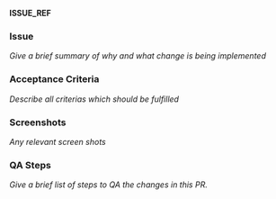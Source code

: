 __ISSUE_REF__

### Issue

_Give a brief summary of why  and what change is being implemented_

### Acceptance Criteria

_Describe all criterias which should be fulfilled_

### Screenshots

_Any relevant screen shots_

### QA Steps

_Give a brief list of steps to QA the changes in this PR._
